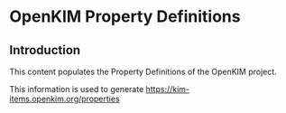# OpenKIM Property Definitions

## Introduction

This content populates the Property Definitions of the OpenKIM project.

This information is used to generate <https://kim-items.openkim.org/properties>
